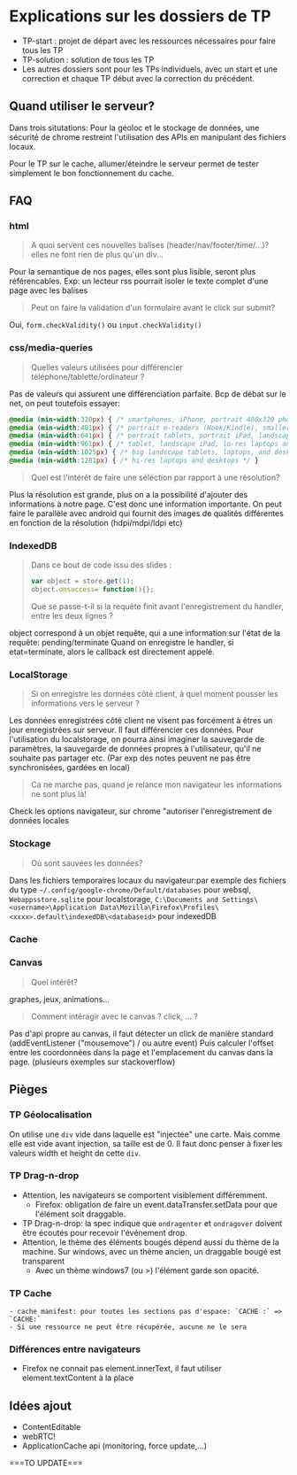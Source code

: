 # Explications sur les dossiers de TP

- TP-start : projet de départ avec les ressources nécessaires pour faire tous les TP
- TP-solution : solution de tous les TP
- Les autres dossiers sont pour les TPs individuels, avec un start et une correction et chaque TP début avec la correction du précédent.


## Quand utiliser le serveur?

Dans trois situtations: Pour la géoloc et le stockage de données, une sécurité de chrome restreint l'utilisation des APIs en manipulant des fichiers locaux.

Pour le TP sur le cache, allumer/éteindre le serveur permet de tester simplement le bon fonctionnement du cache.


## FAQ

### html

> A quoi servent ces nouvelles balises (header/nav/footer/time/...)? elles ne font rien de plus qu'un div...

Pour la semantique de nos pages, elles sont plus lisible, seront plus référencables.
Exp: un lecteur rss pourrait isoler le texte complet d'une page avec les balises <article>

> Peut on faire la validation d'un formulaire avant le click sur submit?

Oui, `form.checkValidity()` ou `input.checkValidity()`

### css/media-queries

> Quelles valeurs utilisées pour différencier téléphone/tablette/ordinateur ?

Pas de valeurs qui assurent une différenciation parfaite. Bcp de débat sur le net, on peut toutefois essayer:
```css
@media (min-width:320px) { /* smartphones, iPhone, portrait 480x320 phones */ }
@media (min-width:481px) { /* portrait e-readers (Nook/Kindle), smaller tablets @ 600 or @ 640 wide. */ }
@media (min-width:641px) { /* portrait tablets, portrait iPad, landscape e-readers, landscape 800x480 or 854x480 phones */ }
@media (min-width:961px) { /* tablet, landscape iPad, lo-res laptops ands desktops */ }
@media (min-width:1025px) { /* big landscape tablets, laptops, and desktops */ }
@media (min-width:1281px) { /* hi-res laptops and desktops */ }
```

> Quel est l'intérêt de faire une séléction par rapport à une résolution?

Plus la résolution est grande, plus on a la possibilité d'ajouter des informations à notre page.
C'est donc une information importante. On peut faire le parallèle avec android qui fournit des images de qualités différentes en fonction de la résolution (hdpi/mdpi/ldpi etc)

### IndexedDB

> Dans ce bout de code issu des slides :
> ```javascript
> var object = store.get(1);
> object.onsuccess= function(){};
> ```
> Que se passe-t-il si la requête finit avant l'enregistrement du handler, entre les deux lignes ?

object correspond à un objet requête, qui a une information sur l'état de la requête: pending/terminate
Quand on enregistre le handler, si etat=terminate, alors le callback est directement appelé.

### LocalStorage

> Si on enregistre les données côté client, à quel moment pousser les informations vers le serveur ?

Les données enregistrées côté client ne visent pas forcément à êtres un jour enregistrées sur serveur.
Il faut différencier ces données. Pour l'utilisation du localstorage, on pourra ainsi imaginer la sauvegarde de paramètres, la sauvegarde de données propres à l'utilisateur, qu'il ne souhaite pas partager etc.
(Par exp des notes peuvent ne pas être synchronisées, gardées en local)

> Ca ne marche pas, quand je relance mon navigateur les informations ne sont plus là!

Check les options navigateur, sur chrome "autoriser l'enregistrement de données locales

### Stockage

> Où sont sauvées les données?

Dans les fichiers temporaires locaux du navigateur:par exemple des fichiers du type `~/.config/google-chrome/Default/databases` pour websql, `Webappsstore.sqlite` pour localstorage, `C:\Documents and Settings\<username>\Application Data\Mozilla\Firefox\Profiles\<xxxx>.default\indexedDB\<databaseid>` pour indexedDB

### Cache


### Canvas

> Quel intérêt?

graphes, jeux, animations...

> Comment intéragir avec le canvas ? click, ... ?

Pas d'api propre au canvas, il faut détecter un click de manière standard (addEventListener ("mousemove") / ou autre event)
Puis calculer l'offset entre les coordonnées dans la page et l'emplacement du canvas dans la page. (plusieurs exemples sur stackoverflow)


## Pièges

### TP Géolocalisation

On utilise une `div` vide dans laquelle est "injectée" une carte.
Mais comme elle est vide avant injection, sa taille est de 0.
Il faut donc penser à fixer les valeurs width et height de cette `div`.

### TP Drag-n-drop

- Attention, les navigateurs se comportent visiblement différemment.
  - Firefox: obligation de faire un event.dataTransfer.setData pour que l'élément soit draggable.
- TP Drag-n-drop: la spec indique que `ondragenter` et `ondragover` doivent être écoutés pour recevoir
l'événement drop.
- Attention, le thème des éléments bougés dépend aussi du thème de la machine. Sur windows, avec un thème ancien, un draggable bougé est transparent
  - Avec un thème windows7 (ou >) l'élément garde son opacité.

### TP Cache

	- cache manifest: pour toutes les sections pas d'espace: `CACHE :` => `CACHE:`
	- Si une ressource ne peut être récupérée, aucune ne le sera

### Différences entre navigateurs

  - Firefox ne connait pas element.innerText, il faut utiliser element.textContent à la place


## Idées ajout

- ContentEditable
- webRTC!
- ApplicationCache api (monitoring, force update,...)

===TO UPDATE===
